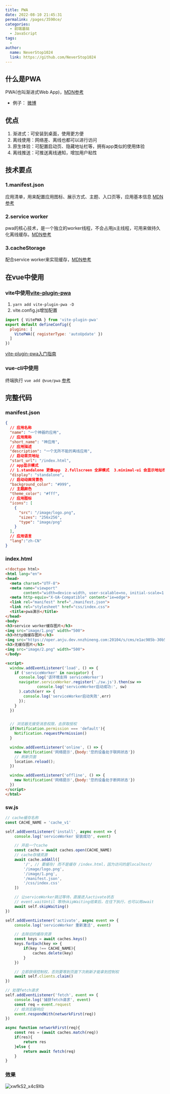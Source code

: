 ```yaml
---
title: PWA
date: 2022-08-10 21:45:31
permalink: /pages/3590ce/
categories:
  - 前端基础
  - JavaScript
tags:
  - 
author: 
  name: NeverStop1024
  link: https://github.com/NeverStop1024
---
```


## 什么是PWA
PWA(也叫渐进式Web App)，[MDN参考](https://developer.mozilla.org/zh-CN/docs/Web/Progressive_web_apps/Introduction)
* 例子：
  [微博](https://m.weibo.cn/)

## 优点
1. 渐进式：可安装到桌面，使用更方便
2. 离线使用：网络差、离线也都可以进行访问
3. 原生体验：可配置启动页、隐藏地址栏等，拥有app类似的使用体验
4. 离线推送：可推送离线通知，增加用户粘性

## 技术要点
### 1.manifest.json
应用清单，用来配置应用图标、展示方式、主题、入口页等，应用基本信息
[MDN参考](https://developer.mozilla.org/zh-CN/docs/Mozilla/Add-ons/WebExtensions/manifest.json)

### 2.service worker
pwa的核心技术，是一个独立的worker线程，不会占用js主线程，可用来做持久化离线缓存。[MDN参考](https://developer.mozilla.org/zh-CN/docs/Web/API/Service_Worker_API)

### 3.cacheStorage
配合service worker来实现缓存，[MDN参考](https://developer.mozilla.org/zh-CN/docs/Web/API/CacheStorage)

## 在vue中使用
### vite中使用[vite-plugin-pwa](https://github.com/antfu/vite-plugin-pwa)
1. ```yarn add vite-plugin-pwa -D ```
2. vite.config.js增加配置
```js
import { VitePWA } from 'vite-plugin-pwa'
export default defineConfig({
  plugins: [
    VitePWA({ registerType: 'autoUpdate' })
  ]
})
```
[vite-plugin-pwa入门指南](https://vite-plugin-pwa.netlify.app/guide/#configuring-vite-plugin-pwa)

### vue-cli中使用
终端执行 ```vue add @vue/pwa```
[参考](https://github.com/vuejs/vue-docs-zh-cn/blob/master/vue-cli-plugin-pwa/README.md)

## 完整代码
### manifest.json
```json
{
  // 应用名称
  "name": "一个神器的应用",
  // 应用简称
  "short_name": "神应用",
  // 应用描述
  "description": "一个无所不能的离线应用",
  // 启动首页地址
  "start_url": "/index.html", 
  // app显示模式 
  // 1.standalone 更像app  2.fullscreen 全屏模式  3.minimal-ui 会显示地址栏
  "display": "standalone",
  // 启动动画背景色
  "background_color": "#999",
  // 主题颜色
  "theme_color": "#fff",
  // 应用图标
  "icons": [
    {
      "src": "/image/logo.png",
      "sizes": "256x256",
      "type": "image/png"
    }
  ],
  // 应用语言
  "lang":"zh-CN"
}
```
### index.html
```html
<!doctype html>
<html lang="en">
<head>
  <meta charset="UTF-8">
  <meta name="viewport"
        content="width=device-width, user-scalable=no, initial-scale=1.0, maximum-scale=1.0, minimum-scale=1.0">
  <meta http-equiv="X-UA-Compatible" content="ie=edge">
  <link rel="manifest" href="./manifest.json">
  <link rel="stylesheet" href="css/index.css">
  <title>pwa演示</title>
</head>
<body>
<h3>service worker缓存图片</h3>
<img src="image/1.png" width="500">
<h3>http强缓存图片</h3>
<img src="https://oper.anju.dev.nnzhineng.com:20104/s/cms/e1ac985b-30b5-45f8-a950-e1c534c876da/%E7%AE%80%E7%BA%A6%E7%BB%BF%E8%89%B2%E5%A4%A7%E6%9A%91%E8%8A%82%E6%B0%94%E6%8F%92%E7%94%BB%E5%8D%A1%E9%80%9A%E5%85%AC%E4%BC%97%E5%8F%B7%E9%A6%96%E5%9B%BE_%E5%85%AC%E4%BC%97%E5%8F%B7%E5%B0%81%E9%9D%A2%E9%A6%96%E5%9B%BE_2022-07-14+11_09_09.jpeg" width="500">
<h3>无缓存图片</h3>
<img src="image/2.png" width="500">
</body>

<script>
  window.addEventListener('load', () => {
    if ('serviceWorker' in navigator) {
      console.log('该环境支持 serviceWorker')
      navigator.serviceWorker.register('./sw.js').then(sw =>
              console.log('serviceWorker启动成功:', sw)
      ).catch(err => {
        console.log('serviceWorker启动失败',err)
      });
    }
  })


  // 浏览器无接受消息权限，去获取授权
  if(Notification.permission === 'default'){
    Notification.requestPermission()
  }

  window.addEventListener('online', () => {
    new Notification('网络提示',{body:'您的设备处于联网状态'})
    // 刷新页面
    location.reload();
  })

  window.addEventListener('offline', () => {
    new Notification('网络提示',{body:'您的设备处于断网状态'})
  })
</script>
</html>
```

### sw.js
```js
// cache缓存名称
const CACHE_NAME = 'cache_v1'

self.addEventListener('install', async event => {
    console.log('serviceWorker 安装成功', event)

    // 开启一个cache
    const cache = await caches.open(CACHE_NAME)
    // cache存储资源
    await cache.addAll([
        '/', // 要缓存/ 而不是缓存 /index.html，因为访问的是localhost/
        '/image/logo.png',
        '/image/1.png',
        '/manifest.json',
        '/css/index.css'
    ])

    // 让serviceWorker跳过等待，直接进入activate状态
    // event.waitUntil 等待skipWaiting结束后，在往下执行，也可以用await
    await self.skipWaiting()
})

self.addEventListener('activate', async event => {
    console.log('serviceWorker 重新激活', event)

    // 去除旧的缓存资源
    const keys = await caches.keys()
    keys.forEach(key => {
        if(key !== CACHE_NAME){
            caches.delete(key)
        }
    })

    // 立即获得控制权，否则要等到页面下次刷新才能拿到控制权
    await self.clients.claim()
})

// 处理fetch请求
self.addEventListener('fetch', event => {
    console.log('捕获fetch请求', event)
    const req = event.request
    // 给浏览器响应
    event.respondWith(networkFirst(req))
})

async function networkFirst(req){
    const res = (await caches.match(req))
    if(res){
        return res
    }else {
        return await fetch(req)
    }
}
```
### 效果
![xwfkS2_x4c9Xb](https://cdn.jsdelivr.net/gh/NeverStop1024/images-store@main/blog/xwfkS2_x4c9Xb.png)